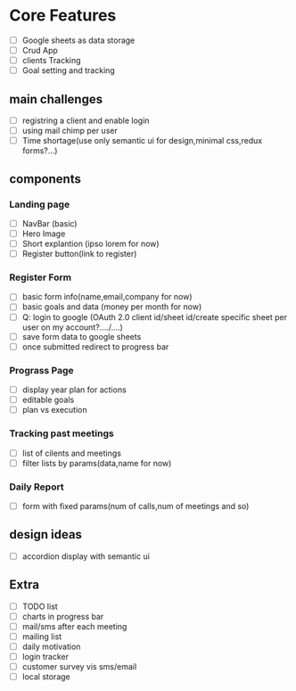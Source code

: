 # Core Features

- [ ] Google sheets as data storage
- [ ] Crud App
- [ ] clients Tracking
- [ ] Goal setting and tracking

## main challenges

- [ ] registring a client and enable login
- [ ] using mail chimp per user
- [ ] Time shortage(use only semantic ui for design,minimal css,redux forms?...)

## components

### Landing page

- [ ] NavBar (basic)
- [ ] Hero Image
- [ ] Short explantion (ipso lorem for now)
- [ ] Register button(link to register)

### Register Form

- [ ] basic form info(name,email,company for now)
- [ ] basic goals and data (money per month for now)
- [ ] Q: login to google (OAuth 2.0 client id/sheet id/create specific sheet per user on my account?..../....)
- [ ] save form data to google sheets
- [ ] once submitted redirect to progress bar

### Prograss Page

- [ ] display year plan for actions
- [ ] editable goals
- [ ] plan vs execution

### Tracking past meetings

- [ ] list of cilents and meetings
- [ ] filter lists by params(data,name for now)

### Daily Report

- [ ] form with fixed params(num of calls,num of meetings and so)

## design ideas

- [ ] accordion display with semantic ui

## Extra

- [ ] TODO list
- [ ] charts in progress bar
- [ ] mail/sms after each meeting
- [ ] mailing list
- [ ] daily motivation
- [ ] login tracker
- [ ] customer survey vis sms/email
- [ ] local storage
